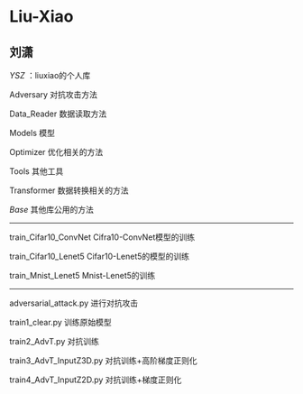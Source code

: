# Liu-Xiao
刘潇
---

_YSZ_ ：liuxiao的个人库 

Adversary   对抗攻击方法

Data_Reader   数据读取方法 

Models    模型

Optimizer   优化相关的方法

Tools   其他工具
 
Transformer   数据转换相关的方法

_Base_  其他库公用的方法

---

train_Cifar10_ConvNet   Cifra10-ConvNet模型的训练

train_Cifar10_Lenet5    Cifar10-Lenet5的模型的训练

train_Mnist_Lenet5    Mnist-Lenet5的训练

---

adversarial_attack.py   进行对抗攻击

train1_clear.py   训练原始模型

train2_AdvT.py    对抗训练

train3_AdvT_InputZ3D.py   对抗训练+高阶梯度正则化

train4_AdvT_InputZ2D.py   对抗训练+梯度正则化
